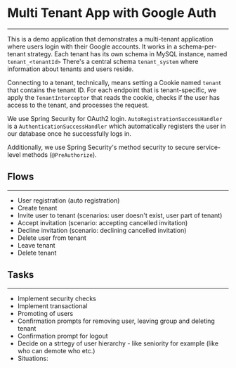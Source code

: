 # Multi Tenant App with Google Auth
---

This is a demo application that demonstrates a multi-tenant application where users login with their Google accounts.
It works in a schema-per-tenant strategy. Each tenant has its own schema in MySQL instance, named `tenant_<tenantId>`
There's a central schema `tenant_system` where information about tenants and users reside.

Connecting to a tenant, technically, means setting a Cookie named `tenant` that contains the tenant ID. For each endpoint that is tenant-specific, we
apply the `TenantInterceptor` that reads the cookie, checks if the user has access to the tenant, and processes the request.

We use Spring Security for OAuth2 login. `AutoRegistrationSuccessHandler` is a `AuthenticationSuccessHandler` which automatically 
registers the user in our database once he successfully logs in.

Additionally, we use Spring Security's method security to secure service-level methods (`@PreAuthorize`).

## Flows
---
* User registration (auto registration)
* Create tenant
* Invite user to tenant (scenarios: user doesn't exist, user part of tenant)
* Accept invitation (scenario: accepting cancelled invitation)
* Decline invitation (scenario: declining cancelled invitation)
* Delete user from tenant
* Leave tenant
* Delete tenant

## Tasks
---
* Implement security checks
* Implement transactional
* Promoting of users
* Confirmation prompts for removing user, leaving group and deleting tenant
* Confirmation prompt for logout
* Decide on a strtegy of user hierarchy - like seniority for example (like who can demote who etc.)
* Situations:


